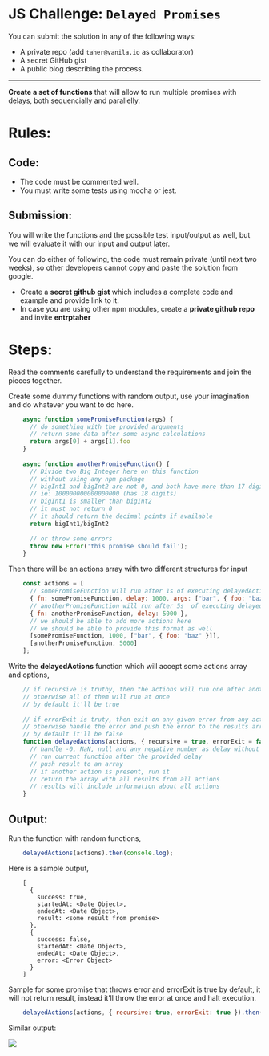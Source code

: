 # JS Challenge: `Delayed Promises`

You can submit the solution in any of the following ways:

- A private repo (add `taher@vanila.io` as collaborator)
- A secret GitHub gist
- A public blog describing the process.

---

**Create a set of functions** that will allow to run multiple promises with delays, both sequencially and parallelly.

# Rules:
## Code:
- The code must be commented well.
- You must write some tests using mocha or jest.
## Submission:

You will write the functions and the possible test input/output as well, but we will evaluate it with our input and output later.

You can do either of following, the code must remain private (until next two weeks), so other developers cannot copy and paste the solution from google.


- Create a **secret github gist** which includes a complete code and example and provide link to it.
- In case you are using other npm modules, create a **private github repo** and invite **entrptaher**
# Steps:

Read the comments carefully to understand the requirements and join the pieces together. 

Create some dummy functions with random output, use your imagination and do whatever you want to do here.

```js
    async function somePromiseFunction(args) {
      // do something with the provided arguments
      // return some data after some async calculations
      return args[0] + args[1].foo
    }
    
    async function anotherPromiseFunction() {
      // Divide two Big Integer here on this function
      // without using any npm package
      // bigInt1 and bigInt2 are not 0, and both have more than 17 digits
      // ie: 100000000000000000 (has 18 digits)
      // bigInt1 is smaller than bigInt2
      // it must not return 0 
      // it should return the decimal points if available
      return bigInt1/bigInt2
    
      // or throw some errors
      throw new Error('this promise should fail');
    }
```

Then there will be an actions array with two different structures for input

```js
    const actions = [
      // somePromiseFunction will run after 1s of executing delayedActions
      { fn: somePromiseFunction, delay: 1000, args: ["bar", { foo: "baz" }] },
      // anotherPromiseFunction will run after 5s  of executing delayedActions
      { fn: anotherPromiseFunction, delay: 5000 },
      // we should be able to add more actions here
      // we should be able to provide this format as well
      [somePromiseFunction, 1000, ["bar", { foo: "baz" }]],
      [anotherPromiseFunction, 5000]
    ];
```

Write the **delayedActions** function which will accept some actions array and options,

```js
    // if recursive is truthy, then the actions will run one after another
    // otherwise all of them will run at once
    // by default it'll be true
    
    // if errorExit is truty, then exit on any given error from any action promise
    // otherwise handle the error and push the error to the results array
    // by default it'll be false
    function delayedActions(actions, { recursive = true, errorExit = false }) {
      // handle -0, NaN, null and any negative number as delay without crashing
      // run current function after the provided delay
      // push result to an array
      // if another action is present, run it
      // return the array with all results from all actions
      // results will include information about all actions
    }
```

## Output:

Run the function with random functions,
```js
    delayedActions(actions).then(console.log);
```
Here is a sample output,

```
    [
      { 
        success: true, 
        startedAt: <Date Object>, 
        endedAt: <Date Object>, 
        result: <some result from promise>
      },
      { 
        success: false, 
        startedAt: <Date Object>, 
        endedAt: <Date Object>, 
        error: <Error Object> 
      }
    ]
```

Sample for some promise that throws error and errorExit is true by default, it will not return result, instead it’ll throw the error at once and halt execution.

```js
    delayedActions(actions, { recursive: true, errorExit: true }).then(console.log);
```

Similar output:

![](https://paper-attachments.dropbox.com/s_133D7E5615DB8B9F3306FC8A68F5BC10EF3C1A23063AEA3DADA1DA4A3D6C5F16_1575125751349_image.png)
